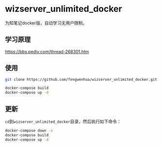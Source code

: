 # wizserver_unlimited_docker
为知笔记docker版，自动学习无用户限制。

## 学习原理

https://bbs.pediy.com/thread-268301.htm

## 使用

```bash
git clone https://github.com/fengwenhua/wizserver_unlimited_docker.git

docker-compose build
docker-compose up -d
```

## 更新

`cd`到`wizserver_unlimited_docker`目录，然后执行如下命令：

```bash
docker-compose down -v
docker-compose build
docker-compose up -d
```
